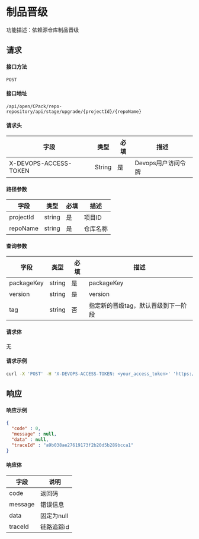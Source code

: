 # 制品晋级
功能描述：依赖源仓库制品晋级



## 请求

#### 接口方法

`POST`

#### 接口地址

`/api/open/CPack/repo-repository/api/stage/upgrade/{projectId}/{repoName}`

#### 请求头

| 字段                  | 类型   | 必填 | 描述               |
| --------------------- | ------ | ---- | ------------------ |
| X-DEVOPS-ACCESS-TOKEN | String | 是   | Devops用户访问令牌 |

#### 路径参数

| 字段 | 类型 | 必填 | 描述 |
| -------- | -------- | -------- | -------- |
| projectId     | string   | 是      | 项目ID |
| repoName     | string   | 是      | 仓库名称 |

#### 查询参数

| 字段 | 类型 | 必填 | 描述 |
| -------- | -------- | -------- | -------- |
| packageKey     | string   | 是      | packageKey |
| version     | string   | 是      | version |
| tag     | string   | 否     | 指定新的晋级tag，默认晋级到下一阶段 |

#### 请求体

无

#### 请求示例

```bash
curl -X 'POST' -H 'X-DEVOPS-ACCESS-TOKEN: <your_access_token>' 'https://devops.example.com/api/open/CPack/repo-repository/api/stage/upgrade/{projectId}/{repoName}?packageKey=npm://express&version=3.0.1&tag=@release'
```



## 响应

#### 响应示例

```json
{
  "code" : 0,
  "message" : null,
  "data" : null,
  "traceId" : "a9b038ae27619173f2b20d5b289bcca1"
}
```

#### 响应体

| 字段    | 说明       |
| ------- | ---------- |
| code    | 返回码     |
| message | 错误信息   |
| data    | 固定为null |
| traceId | 链路追踪id |
